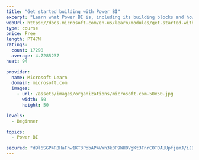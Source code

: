 ```yaml
---
title: "Get started building with Power BI"
excerpt: "Learn what Power BI is, including its building blocks and how they work together."
webUrl: https://docs.microsoft.com/en-us/learn/modules/get-started-with-power-bi/
type: course
price: Free
length: PT47M
ratings:
  count: 17298
  average: 4.7285237
heat: 94

provider:
  name: Microsoft Learn
  domain: microsoft.com
  images:
    - url: /assets/images/organizations/microsoft.com-50x50.jpg
      width: 50
      height: 50

levels:
  - Beginner

topics:
  - Power BI

secured: "d9l6SGP4R8HaFhw1KT3PobAP4VWn3k0P9WH0VgKt3FnrCOTOAUUpfjemJ/iJDPyEWOipgVR+CCseNwTP5eMX+KzdMPFXeE4Rriw7k2TAEkS0QqgKOMrOGLTeaAYKgSYrj+gQ/zTIvmLO46C7O1ai2HnQH6iuVZD53Pnjr0iziZUINV0H9jMQDP75Okp/X2Y6EEYKPv8+L1yBvgXPEmUh2EXzR3W0+0WfjHPTYg4pj0XdT9Jma00Xu8gtuq8CP8v552k+OA1T3DeLbipt1OaYzfbUlP2ZZD9a5a3/BHIEStJhDC5EX0W6qjI9qPtFgFQI25pBhUjgU0xDdbVWU4bZRgkDPZKn6DIivUX96Up//WMk8Tr4lV2Rip0Gsq1CIRQakoe+0OAgfFIj6G6UxqOAZhGyhWy+sdX5mqnFeF9omRkgAtpAaG+qqD6qYTmUJ7PF;9YbegBaF6bkOBeQdBwjJJg=="
---
```


